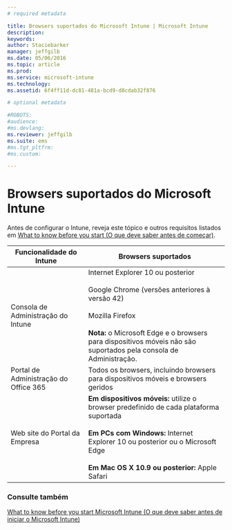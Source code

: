 ```yaml
---
# required metadata

title: Browsers suportados do Microsoft Intune | Microsoft Intune
description:
keywords:
author: Staciebarker
manager: jeffgilb
ms.date: 05/06/2016
ms.topic: article
ms.prod:
ms.service: microsoft-intune
ms.technology:
ms.assetid: 6f4ff11d-dc81-481a-bcd9-d8cdab32f876

# optional metadata

#ROBOTS:
#audience:
#ms.devlang:
ms.reviewer: jeffgilb
ms.suite: ems
#ms.tgt_pltfrm:
#ms.custom:

---
```


# Browsers suportados do Microsoft Intune

Antes de configurar o Intune, reveja este tópico e outros requisitos listados em [What to know before you start (O que deve saber antes de começar)](what-to-know-before-you-start-microsoft-intune.md).

|Funcionalidade do Intune |Browsers suportados|
|---------|---------|
|Consola de Administração do Intune     |  Internet Explorer 10 ou posterior<br /><br />Google Chrome (versões anteriores à versão 42)<br /><br />Mozilla Firefox <br /><br />**Nota:** o Microsoft Edge e o browsers para dispositivos móveis não são suportados pela consola de Administração.                      
|Portal de Administração do Office 365     |Todos os browsers, incluindo browsers para dispositivos móveis e browsers geridos  |
|Web site do Portal da Empresa     |**Em dispositivos móveis:** utilize o browser predefinido de cada plataforma suportada   <br /><br />**Em PCs com Windows:** Internet Explorer 10 ou posterior ou o Microsoft Edge<br /><br />**Em Mac OS X 10.9 ou posterior:** Apple Safari    |


### Consulte também
[What to know before you start Microsoft Intune (O que deve saber antes de iniciar o Microsoft Intune)](what-to-know-before-you-start-microsoft-intune.md)




<!--HONumber=Jun16_HO3-->


